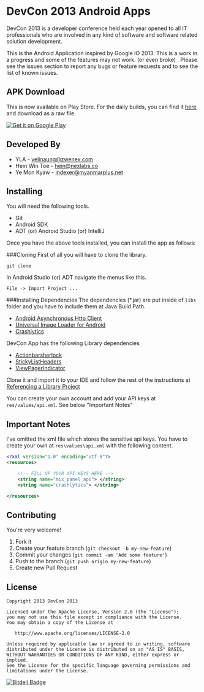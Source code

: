 DevCon 2013 Android Apps
========================

DevCon 2013 is a developer conference held each year opened to all IT professionals who are involved in any kind of software and software related solution development.


This is the Android Application inspired by Google IO 2013. This is a work in a progress and some of the features may not work. (or even broke) . Please see the issues section to report any bugs or feature requests and to see the list of known issues.

APK Download
------------

This is now available on Play Store. For the daily builds, you can find it [here][11] and download as a raw file.

<a href="https://play.google.com/store/apps/details?id=org.devcon.android">
<img alt="Get it on Google Play"
  src="https://developer.android.com/images/brand/en_generic_rgb_wo_60.png" />
</a>


Developed By
-------------

* YLA - <yelinaung@zwenex.com>
* Hein Win Toe - <hein@nexlabs.co>
* Ye Mon Kyaw - <indexer@myanmarplus.net>

Installing
----------
You will need the following tools.

* Git
* Android SDK
* ADT (or) Android Studio (or) IntelliJ

Once you have the above tools installed, you can install the app as follows:

###Cloning
First of all you will have to clone the library.
```shell
git clone
```

In Android Studio (or) ADT navigate the menus like this.
```
File -> Import Project ...
```

###Installing Dependencies
The dependencies (*.jar) are put inside of `libs` folder and you have to include them at Java Build Path.

* [Android Asynchronous Http Client][8]
* [Universal Image Loader for Android][9]
* [Crashlytics][10]

DevCon App has the following Library dependencies
* [Actionbarsherlock][2]
* [StickyListHeaders][3]
* [ViewPagerIndicator][4]

Clone it and import it to your IDE and follow the rest of the instructions at [Referencing a Library Project][5]

You can create your own account and add your API keys at `res/values/api.xml`. See below "Important Notes"

Important Notes
----------------
I've omitted the xml file which stores the sensitive api keys. You have to create your own at `res\values\api.xml` with the following content.

```xml
<?xml version="1.0" encoding="utf-8"?>
<resources>

    <!-- FILL UP YOUR API KEYS HERE -->
    <string name="mix_panel_api"> </string>
    <string name="crashlytics"> </string>

</resources>
```


Contributing
------------
You're very welcome!

1. Fork it
2. Create your feature branch (`git checkout -b my-new-feature`)
3. Commit your changes (`git commit -am 'Add some feature'`)
4. Push to the branch (`git push origin my-new-feature`)
5. Create new Pull Request


License
-------
    Copyright 2013 DevCon 2013

    Licensed under the Apache License, Version 2.0 (the "License");
    you may not use this file except in compliance with the License.
    You may obtain a copy of the License at

       http://www.apache.org/licenses/LICENSE-2.0

    Unless required by applicable law or agreed to in writing, software
    distributed under the License is distributed on an "AS IS" BASIS,
    WITHOUT WARRANTIES OR CONDITIONS OF ANY KIND, either express or implied.
    See the License for the specific language governing permissions and
    limitations under the License.

 [1]: http://android-developers.blogspot.com/2011/03/fragments-for-all.html
 [2]: http://actionbarsherlock.com
 [3]: https://github.com/emilsjolander/StickyListHeaders
 [4]: https://github.com/JakeWharton/Android-ViewPagerIndicator
 [5]: http://developer.android.com/tools/projects/projects-eclipse.html#ReferencingLibraryProject
 [6]: https://www.crashlytics.com/
 [7]: https://mixpanel.com/
 [8]: https://loopj.com/android-async-http/
 [9]: https://github.com/nostra13/Android-Universal-Image-Loader
 [10]: http://try.crashlytics.com/sdk-android/
 [11]: https://github.com/DevCon-Myanmar/DevCon-Android/tree/master/daily_builds


[![Bitdeli Badge](https://d2weczhvl823v0.cloudfront.net/yelinaung/devcon-android/trend.png)](https://bitdeli.com/free "Bitdeli Badge")

